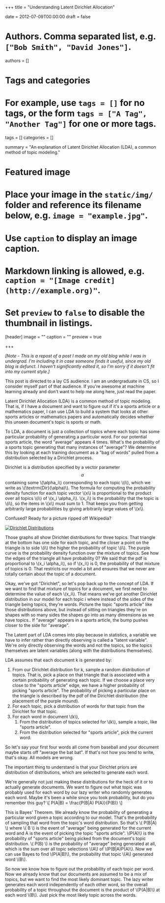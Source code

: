 +++
title = "Understanding Latent Dirichlet Allocation"

date = 2012-07-09T00:00:00
draft = false

# Authors. Comma separated list, e.g. `["Bob Smith", "David Jones"]`.
authors = []

# Tags and categories
# For example, use `tags = []` for no tags, or the form `tags = ["A Tag", "Another Tag"]` for one or more tags.
tags = []
categories = []

summary = "An explanation of Latent Dirichlet Allocation (LDA), a common method of topic modeling."

# Featured image
# Place your image in the `static/img/` folder and reference its filename below, e.g. `image = "example.jpg"`.
# Use `caption` to display an image caption.
#   Markdown linking is allowed, e.g. `caption = "[Image credit](http://example.org)"`.
# Set `preview` to `false` to disable the thumbnail in listings.
[header]
image = ""
caption = ""
preview = true

+++


*[Note - This is a repost of a post I made on my old blog while I was in undergrad. I'm including it in case someone finds it useful, since my old blog is defunct. I haven't significantly edited it, so I'm sorry if it doesn't fit into my current style.]*

This post is directed to a lay CS audience. I am an undergraduate in CS, so I consider myself part of that audience. If you're awesome at machine learning already and don't want to help me along here, just read the paper.

Latent Dirichlet Allocation (LDA) is a common method of topic modeling.  That is, if I have a document and want to figure out if it's a sports  article or a mathematics paper, I can use LDA to build a system that  looks at other sports articles or mathematics papers and automatically  decides whether this unseen document's topic is sports or math.

To LDA, a document is just a collection of topics where  each topic has some particular probability of generating a particular  word. For our potential sports article, the word "average" appears 4  times. What's the probability of a sports topic generating that many  instances of "average"? We determine this by looking at each training  document as a "bag of words" pulled from a distribution selected by a Dirichlet process.

Dirichlet is a distribution specified by a vector parameter $$\alpha$$ containing some \\(\alpha_i\\) corresponding to each topic  \\(i\\), which we write as \\(\textrm{Dir}(\alpha)\\). The formula for computing the probability density function for each topic vector \\(x\\) is proportional to the product over all topics \\(i\\) of \\(x_i \alpha_i\\). \\(x_i\\) is the probability that the topic is \\(i\\), so the items in \\(x\\) must sum to 1. That keeps you from getting arbitrarily large probabilities by giving arbitrarily large values of \\(x\\).


Confused? Ready for a picture ripped off Wikipedia?

[![Dirichlet Distributions](http://upload.wikimedia.org/wikipedia/commons/thumb/3/3e/Dirichlet_distributions.png/695px-Dirichlet_distributions.png)](http://commons.wikimedia.org/wiki/File:Dirichlet_distributions.png)

Those graphs all show Dirichlet distributions for three topics. That  triangle at the bottom has one side for each topic, and the closer a point on the triangle is to side \\(i\\) the higher the probability of topic \\(i\\).  The purple curve is the probability density function over the mixture  of topics. See how the edges of the triangle all have probability 0? We  said that the pdf is proportional to  \\(x_i \alpha_i\\), so if \\(x_i\\) is 0, the probability of that mixture of topics is 0. That restricts  our model a bit and ensures that we never are totally certain about the  topic of a document.

Okay, we've got "Dirichlet", so let's pop back up to the concept of LDA.  If we want to find that mixture of topics for a document, we first need  to determine the value of each  \\(x_i\\). That means we've got another Dirichlet distribution in our model for each topic i where instead of the sides of the triangle being topics, they're words.  Picture the topic "sports article" like those distributions above, but  instead of sitting on triangles they're on shapes with so many sides the shapes go into as many dimensions as we have topics.. If "average" appears in a sports  article, the bump pushes closer to the side for "average".

The Latent part of LDA comes into play because in  statistics, a variable we have to infer rather than directly observing  is called a "latent variable". We're only directly observing the words  and not the topics, so the topics themselves are latent variables (along  with the distributions themselves).

LDA assumes that each document k is generated by:

1. From our Dirichlet distribution for k, sample a random  distribution of topics. That is, pick a place on that triangle that is  associated with a certain probability of generating each topic. If we   choose a place very close to the "sports article" edge, we have a higher  probability of picking "sports article". The probability of picking a  particular place on the triangle is described by the pdf of the  Dirichlet distribution (the placement of the purple mound).
2. For each topic, pick a distribution of words for that topic from the Dirichlet for that topic.
3. For each word in document \\(k\\),
    1. From the distribution of topics selected for \\(k\\), sample a topic, like "sports article".
    2. From the distribution selected for "sports article", pick the current word.

So let's say your first four words all come from baseball and your  document maybe starts off "average the bat bat". If that's not how you  tend to write, that's okay. All models are wrong.

The important thing to understand is that your Dirichlet priors are distribution of distributions, which are selected to generate each word.

We're generally not just making these distributions for the heck of it  or to actually generate documents. We want to figure out what topic was  probably used for each word by our lazy writer who randomly generates each word. Maybe it's been a while since you took probability, but do you remember this guy?
\\[ P(A|B) = \frac{P(B|A) P(A)}{P(B)} \\]

This is Bayes' Theorem. We already know the probability of generating a particular word given a topic according to our model. That's the probability of sampling that word from the topic's word distribution. So that's \\( P(B\|A) \\) where \\( B \\) is the event of "average" being generated for the current word and A is the event of picking the topic "sports article". \\(P(A)\\) is the probability of "sports article" being picked from the document's topic distribution. \\( P(B) \\) is the probability of "average" being generated at all, which is the sum over all topic selections \\(A\\) of \\(P(B\|A)P(A)\\). Now we can use Bayes to find \\(P(A\|B)\\), the probability that topic \\(A\\) generated word \\(B\\).

So now we know how to figure out the probability of each topic per word.  Now we already know that our documents are assumed to be a mix of  topics, but we want to find the most likely dominant topic. The lazy  writer generates each word independently of each other word, so the  overall probability of a topic throughout the document is the product of  \\(P(A\|B)\\) at each word \\(B\\). Just pick the most likely topic across the words.
